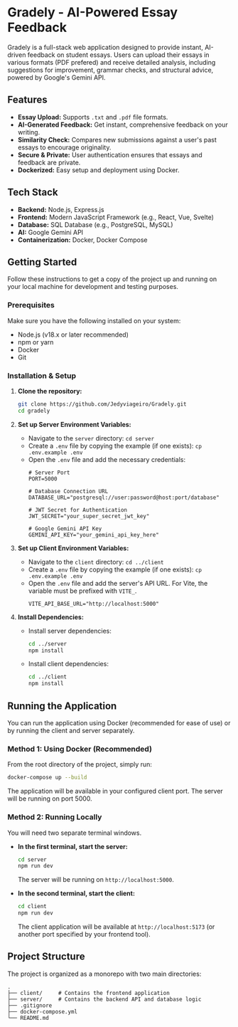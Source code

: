 # Gradely - AI-Powered Essay Feedback

Gradely is a full-stack web application designed to provide instant, AI-driven feedback on student essays. Users can upload their essays in various formats (PDF prefered) and receive detailed analysis, including suggestions for improvement, grammar checks, and structural advice, powered by Google's Gemini API.

## Features

-   **Essay Upload:** Supports `.txt` and `.pdf` file formats.
-   **AI-Generated Feedback:** Get instant, comprehensive feedback on your writing.
-   **Similarity Check:** Compares new submissions against a user's past essays to encourage originality.
-   **Secure & Private:** User authentication ensures that essays and feedback are private.
-   **Dockerized:** Easy setup and deployment using Docker.

## Tech Stack

-   **Backend:** Node.js, Express.js
-   **Frontend:** Modern JavaScript Framework (e.g., React, Vue, Svelte)
-   **Database:** SQL Database (e.g., PostgreSQL, MySQL)
-   **AI:** Google Gemini API
-   **Containerization:** Docker, Docker Compose

## Getting Started

Follow these instructions to get a copy of the project up and running on your local machine for development and testing purposes.

### Prerequisites

Make sure you have the following installed on your system:

-   Node.js (v18.x or later recommended)
-   npm or yarn
-   Docker
-   Git

### Installation & Setup

1.  **Clone the repository:**
    ```bash
    git clone https://github.com/Jedyviageiro/Gradely.git
    cd gradely
    ```

2.  **Set up Server Environment Variables:**
    -   Navigate to the `server` directory: `cd server`
    -   Create a `.env` file by copying the example (if one exists): `cp .env.example .env`
    -   Open the `.env` file and add the necessary credentials:
        ```env
        # Server Port
        PORT=5000

        # Database Connection URL
        DATABASE_URL="postgresql://user:password@host:port/database"

        # JWT Secret for Authentication
        JWT_SECRET="your_super_secret_jwt_key"

        # Google Gemini API Key
        GEMINI_API_KEY="your_gemini_api_key_here"
        ```

3.  **Set up Client Environment Variables:**
    -   Navigate to the `client` directory: `cd ../client`
    -   Create a `.env` file by copying the example (if one exists): `cp .env.example .env`
    -   Open the `.env` file and add the server's API URL. For Vite, the variable must be prefixed with `VITE_`.
        ```env
        VITE_API_BASE_URL="http://localhost:5000"
        ```

4.  **Install Dependencies:**
    -   Install server dependencies:
        ```bash
        cd ../server
        npm install
        ```
    -   Install client dependencies:
        ```bash
        cd ../client
        npm install
        ```

## Running the Application

You can run the application using Docker (recommended for ease of use) or by running the client and server separately.

### Method 1: Using Docker (Recommended)

From the root directory of the project, simply run:

```bash
docker-compose up --build
```

The application will be available in your configured client port. The server will be running on port 5000.

### Method 2: Running Locally

You will need two separate terminal windows.

-   **In the first terminal, start the server:**
    ```bash
    cd server
    npm run dev
    ```
    The server will be running on `http://localhost:5000`.

-   **In the second terminal, start the client:**
    ```bash
    cd client
    npm run dev
    ```
    The client application will be available at `http://localhost:5173` (or another port specified by your frontend tool).

## Project Structure

The project is organized as a monorepo with two main directories:

```
.
├── client/     # Contains the frontend application
├── server/     # Contains the backend API and database logic
├── .gitignore
├── docker-compose.yml
└── README.md
```

